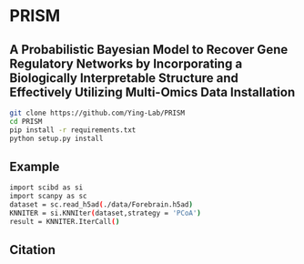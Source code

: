# PRISM
A Probabilistic Bayesian Model to Recover Gene Regulatory Networks by Incorporating a Biologically Interpretable Structure and Effectively Utilizing Multi-Omics Data
Installation
-----

```bash
git clone https://github.com/Ying-Lab/PRISM
cd PRISM
pip install -r requirements.txt 
python setup.py install

```

Example
-----
```bash
import scibd as si
import scanpy as sc
dataset = sc.read_h5ad(./data/Forebrain.h5ad)
KNNITER = si.KNNIter(dataset,strategy = 'PCoA')
result = KNNITER.IterCall()

```


Citation
-----

